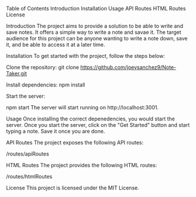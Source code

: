 


Table of Contents
Introduction
Installation
Usage
API Routes
HTML Routes
License


Introduction
The project aims to provide a solution to be able to write and save notes. It offers a simple way to write a note and savae it. The target audience for this project can be anyone wanting to write a note down, save it, and be able to access it at a later time.


Installation
To get started with the project, follow the steps below:

Clone the repository:
git clone https://github.com/joeysanchez9/Note-Taker.git


Install dependencies:
npm install


Start the server:

npm start
The server will start running on http://localhost:3001.

Usage
Once installing the correct depenedencies, you would start the server.  Once you start the server, click on the "Get Started" button and start typing a note.  Save it once you are done.

API Routes
The project exposes the following API routes:

/routes/apiRoutes

HTML Routes
The project provides the following HTML routes:

/routes/htmlRoutes

License
This project is licensed under the MIT License.